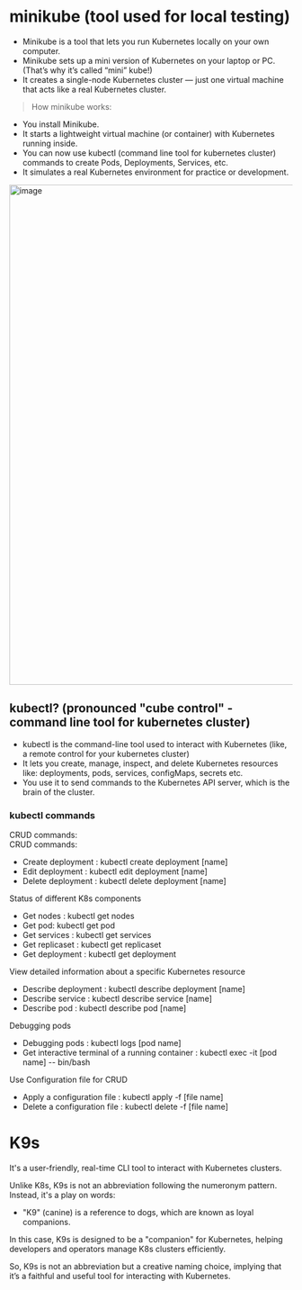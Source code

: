 # minikube (tool used for local testing)
- Minikube is a tool that lets you run Kubernetes locally on your own computer.
- Minikube sets up a mini version of Kubernetes on your laptop or PC. (That’s why it’s called “mini” kube!)
- It creates a single-node Kubernetes cluster — just one virtual machine that acts like a real Kubernetes cluster.

> How minikube works:
- You install Minikube.
- It starts a lightweight virtual machine (or container) with Kubernetes running inside.
- You can now use kubectl (command line tool for kubernetes cluster) commands to create Pods, Deployments, Services, etc.
- It simulates a real Kubernetes environment for practice or development.

<img width="889" alt="image" src="https://github.com/user-attachments/assets/8811fc4b-d205-4b27-8deb-c8bd6be554f6" />

## kubectl? (pronounced "cube control" - command line tool for kubernetes cluster)
- kubectl is the command-line tool used to interact with Kubernetes (like, a remote control for your kubernetes cluster)
- It lets you create, manage, inspect, and delete Kubernetes resources like: deployments, pods, services, configMaps, secrets etc.
- You use it to send commands to the Kubernetes API server, which is the brain of the cluster.

### kubectl commands
CRUD commands: <br>
CRUD commands: <br>
- Create deployment : kubectl create deployment [name] <br>
- Edit deployment : kubectl edit deployment [name] <br>
- Delete deployment : kubectl delete deployment [name] <br>

Status of different K8s components <br>
- Get nodes : kubectl get nodes <br>
- Get pod: kubectl get pod <br>
- Get services : kubectl get services <br>
- Get replicaset : kubectl get replicaset <br>
- Get deployment : kubectl get deployment <br>

View detailed information about a specific Kubernetes resource <br>
- Describe deployment : kubectl describe deployment [name] <br>
- Describe service : kubectl describe service [name] <br>
- Describe pod : kubectl describe pod [name] <br>

Debugging pods <br>
- Debugging pods : kubectl logs [pod name] <br>
- Get interactive terminal of a running container : kubectl exec -it [pod name] -- bin/bash <br>

Use Configuration file for CRUD <br>
- Apply a configuration file : kubectl apply -f [file name] <br>
- Delete a configuration file : kubectl delete -f [file name] <br>

# K9s
It's a user-friendly, real-time CLI tool to interact with Kubernetes clusters. <br>

Unlike K8s, K9s is not an abbreviation following the numeronym pattern. Instead, it's a play on words: <br>
- "K9" (canine) is a reference to dogs, which are known as loyal companions.

In this case, K9s is designed to be a "companion" for Kubernetes, helping developers and operators manage K8s clusters efficiently. <br>

So, K9s is not an abbreviation but a creative naming choice, implying that it’s a faithful and useful tool for interacting with Kubernetes. <br>

